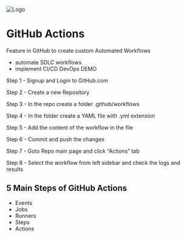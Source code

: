 
![Logo](https://www.imghippo.com/i/JWb5n1713870869.png)


# GitHub Actions

Feature in GitHub to create custom Automated Workflows 
- automate SDLC workflows 
- implement CI/CD DevOps DEMO
  
Step 1 - Signup and Login to GitHub.com 

Step 2 - Create a new Repository 

Step 3 - In the repo create a folder .github/workflows 

Step 4 - In the folder create a YAML file with .yml extension 

Step 5 - Add the content of the workflow in the file 

Step 6 - Commit and push the changes 

Step 7 - Goto Repo main page and click “Actions” tab 

Step 8 - Select the workflow from left sidebar and check the logs and results 


## 5 Main Steps of GitHub Actions

- Events
- Jobs
- Runners
- Steps
- Actions
